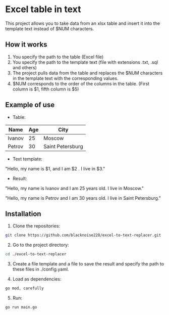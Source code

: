# Excel table in text

This project allows you to take data from an xlsx table and insert it into the template text instead of $NUM characters.

## How it works

1. You specify the path to the table (Excel file)
2. You specify the path to the template text (file with extensions .txt, .sql and others)
3. The project pulls data from the table and replaces the $NUM characters in the template text with the corresponding values.
4. $NUM corresponds to the order of the columns in the table. (First column is $1, fifth column is $5)

## Example of use

* Table:

| Name | Age | City |
| --- | --- | --- |
| Ivanov | 25 | Moscow |
| Petrov | 30 | Saint Petersburg |

* Text template:

"Hello, my name is $1, and I am $2 . I live in $3."

* Result:

"Hello, my name is Ivanov and I am 25 years old. I live in Moscow."

"Hello, my name is Petrov and I am 30 years old. I live in Saint Petersburg."

## Installation

1. Clone the repositories:

``` bash
git clone https://github.com/blacknoise228/excel-to-text-replacer.git
```

2. Go to the project directory:

``` bash
cd ./excel-to-text-replacer
```

3. Create a file template and a file to save the result and specify the path to these files in ./config.yaml.

4. Load as dependencies:

``` bash
go mod, carefully
```

5. Run:

``` bash
go run main.go
```
